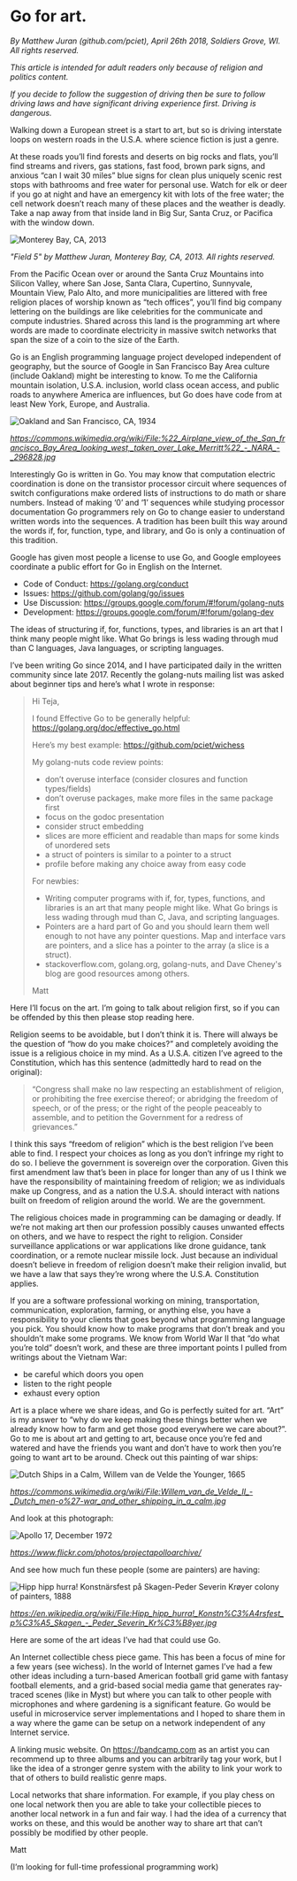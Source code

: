 # Go for art.

*By Matthew Juran (github.com/pciet), April 26th 2018, Soldiers Grove, WI. All rights reserved.*

*This article is intended for adult readers only because of religion and politics content.*

*If you decide to follow the suggestion of driving then be sure to follow driving laws and have significant driving experience first. Driving is dangerous.*

Walking down a European street is a start to art, but so is driving interstate loops on western roads in the U.S.A. where science fiction is just a genre.

At these roads you’ll find forests and deserts on big rocks and flats, you’ll find streams and rivers, gas stations, fast food, brown park signs, and anxious “can I wait 30 miles” blue signs for clean plus uniquely scenic rest stops with bathrooms and free water for personal use. Watch for elk or deer if you go at night and have an emergency kit with lots of the free water; the cell network doesn’t reach many of these places and the weather is deadly. Take a nap away from that inside land in Big Sur, Santa Cruz, or Pacifica with the window down.

![Monterey Bay, CA, 2013](https://github.com/pciet/goforart/blob/master/monterey_2013.jpg "Monterey Bay, CA, 2013")

*"Field 5" by Matthew Juran, Monterey Bay, CA, 2013. All rights reserved.*

From the Pacific Ocean over or around the Santa Cruz Mountains into Silicon Valley, where San Jose, Santa Clara, Cupertino, Sunnyvale, Mountain View, Palo Alto, and more municipalities are littered with free religion places of worship known as “tech offices”, you’ll find big company lettering on the buildings are like celebrities for the communicate and compute industries. Shared across this land is the programming art where words are made to coordinate electricity in massive switch networks that span the size of a coin to the size of the Earth.

Go is an English programming language project developed independent of geography, but the source of Google in San Francisco Bay Area culture (include Oakland) might be interesting to know. To me the California mountain isolation, U.S.A. inclusion, world class ocean access, and public roads to anywhere America are influences, but Go does have code from at least New York, Europe, and Australia.

![Oakland and San Francisco, CA, 1934](https://github.com/pciet/goforart/blob/master/sf_oakland_1934.jpg "Oakland and San Francisco, CA, 1934")

*https://commons.wikimedia.org/wiki/File:%22_Airplane_view_of_the_San_francisco_Bay_Area_looking_west,_taken_over_Lake_Merritt%22_-_NARA_-_296828.jpg*

Interestingly Go is written in Go. You may know that computation electric coordination is done on the transistor processor circuit where sequences of switch configurations make ordered lists of instructions to do math or share numbers. Instead of making ‘0’ and ‘1’ sequences while studying processor documentation Go programmers rely on Go to change easier to understand written words into the sequences. A tradition has been built this way around the words if, for, function, type, and library, and Go is only a continuation of this tradition.

Google has given most people a license to use Go, and Google employees coordinate a public effort for Go in English on the Internet.

* Code of Conduct: https://golang.org/conduct
* Issues: https://github.com/golang/go/issues
* Use Discussion: https://groups.google.com/forum/#!forum/golang-nuts
* Development: https://groups.google.com/forum/#!forum/golang-dev

The ideas of structuring if, for, functions, types, and libraries is an art that I think many people might like. What Go brings is less wading through mud than C languages, Java languages, or scripting languages.

I’ve been writing Go since 2014, and I have participated daily in the written community since late 2017. Recently the golang-nuts mailing list was asked about beginner tips and here’s what I wrote in response:

>Hi Teja,
>
>I found Effective Go to be generally helpful: https://golang.org/doc/effective_go.html
>
>Here’s my best example: https://github.com/pciet/wichess
>
>My golang-nuts code review points:
>
>- don’t overuse interface (consider closures and function types/fields)
>- don’t overuse packages, make more files in the same package first
>- focus on the godoc presentation
>- consider struct embedding
>- slices are more efficient and readable than maps for some kinds of unordered sets
>- a struct of pointers is similar to a pointer to a struct
>- profile before making any choice away from easy code
>
>For newbies:
>
>- Writing computer programs with if, for, types, functions, and libraries is an art that many people might like. What Go brings is less wading through mud than C, Java, and scripting languages.
>- Pointers are a hard part of Go and you should learn them well enough to not have any pointer questions. Map and interface vars are pointers, and a slice has a pointer to the array (a slice is a struct).
>- stackoverflow.com, golang.org, golang-nuts, and Dave Cheney's blog are good resources among others.
>
>Matt

Here I’ll focus on the art. I’m going to talk about religion first, so if you can be offended by this then please stop reading here.

Religion seems to be avoidable, but I don’t think it is. There will always be the question of “how do you make choices?” and completely avoiding the issue is a religious choice in my mind. As a U.S.A. citizen I’ve agreed to the Constitution, which has this sentence (admittedly hard to read on the original): 

>“Congress shall make no law respecting an establishment of religion, or prohibiting the free exercise thereof; or abridging the freedom of speech, or of the press; or the right of the people peaceably to assemble, and to petition the Government for a redress of grievances.”

I think this says “freedom of religion” which is the best religion I’ve been able to find. I respect your choices as long as you don’t infringe my right to do so. I believe the government is sovereign over the corporation. Given this first amendment law that’s been in place for longer than any of us I think we have the responsibility of maintaining freedom of religion; we as individuals make up Congress, and as a nation the U.S.A. should interact with nations built on freedom of religion around the world. We are the government.

The religious choices made in programming can be damaging or deadly. If we’re not making art then our profession possibly causes unwanted effects on others, and we have to respect the right to religion. Consider surveillance applications or war applications like drone guidance, tank coordination, or a remote nuclear missile lock. Just because an individual doesn’t believe in freedom of religion doesn’t make their religion invalid, but we have a law that says they’re wrong where the U.S.A. Constitution applies.

If you are a software professional working on mining, transportation, communication, exploration, farming, or anything else, you have a responsibility to your clients that goes beyond what programming language you pick. You should know how to make programs that don’t break and you shouldn’t make some programs. We know from World War II that “do what you’re told” doesn’t work, and these are three important points I pulled from writings about the Vietnam War:

* be careful which doors you open
* listen to the right people
* exhaust every option

Art is a place where we share ideas, and Go is perfectly suited for art. “Art” is my answer to “why do we keep making these things better when we already know how to farm and get those good everywhere we care about?”. Go to me is about art and getting to art, because once you’re fed and watered and have the friends you want and don’t have to work then you’re going to want art to be around. Check out this painting of war ships:

![Dutch Ships in a Calm, Willem van de Velde the Younger, 1665](https://github.com/pciet/goforart/blob/master/younger_1665.jpg "Dutch Ships in a Calm, Willem van de Velde the Younger, 1665")

*https://commons.wikimedia.org/wiki/File:Willem_van_de_Velde_II_-_Dutch_men-o%27-war_and_other_shipping_in_a_calm.jpg*

And look at this photograph:

![Apollo 17, December 1972](https://github.com/pciet/goforart/blob/master/apollo17_1972.jpg "Apollo 17, December 1972")

*https://www.flickr.com/photos/projectapolloarchive/*

And see how much fun these people (some are painters) are having:

![Hipp hipp hurra! Konstnärsfest på Skagen-Peder Severin Krøyer colony of painters, 1888](https://github.com/pciet/goforart/blob/master/krøyer_1888.jpg "Hipp hipp hurra! Konstnärsfest på Skagen-Peder Severin Krøyer colony of painters, 1888")

*https://en.wikipedia.org/wiki/File:Hipp_hipp_hurra!_Konstn%C3%A4rsfest_p%C3%A5_Skagen_-_Peder_Severin_Kr%C3%B8yer.jpg*

Here are some of the art ideas I’ve had that could use Go.

An Internet collectible chess piece game. This has been a focus of mine for a few years (see wichess). In the world of Internet games I’ve had a few other ideas including a turn-based American football grid game with fantasy football elements, and a grid-based social media game that generates ray-traced scenes (like in Myst) but where you can talk to other people with microphones and where gardening is a significant feature. Go would be useful in microservice server implementations and I hoped to share them in a way where the game can be setup on a network independent of any Internet service.

A linking music website. On https://bandcamp.com as an artist you can recommend up to three albums and you can arbitrarily tag your work, but I like the idea of a stronger genre system with the ability to link your work to that of others to build realistic genre maps.

Local networks that share information. For example, if you play chess on one local network then you are able to take your collectible pieces to another local network in a fun and fair way. I had the idea of a currency that works on these, and this would be another way to share art that can’t possibly be modified by other people.

Matt

(I’m looking for full-time professional programming work)
